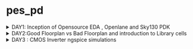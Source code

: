 # pes_pd

<details>
  <summary>
    DAY1: Inception of Opensource EDA , Openlane and Sky130 PDK 
  </summary>
  <br>
  To develop an ASIC you need three major components 
  + ``` RTL IP ```

  + ```PDK``` : Process Design Kit ; Collection of files used to model a fabrication .

  + ```EDA Tools```

    ASIC Design flow goes from RTL to GDSII
    The flow is as follows :
    + Synthesis:Converts RTL into a circuit which has elements in the standard libraray 
    + Floor Planning: Partition of CHIP die between different system building blocks and place teh IO pads or define dimension , pin locations
    + Placement: place the cells on the floorplanned rows
    + Clock Tree Synthesis:Create clock distribution networks with minimum skew 
    + Routing: Implementation of interconnects between the different layers.
    + Sign Off: DRC , LVS and STA
   
    For this course we use OpenLane which comes with various other packages such as Yosys and abc .
    Openlane is used to harden the macros and chips , Yosys is used for RTL synthesis , ABC is used for RTL optimizations , abc maps the
    netlist converted by Yosys to a technological library .Further OpenRoad performs placement and routing .

    Given is the OPenLane flow:
    ![Screenshot from 2023-09-16 21-03-59](https://github.com/AdrikaMohanty/pes_pd/assets/84654826/1e7d74d6-8c43-4d4e-b240-7f5f88be8107)

    

    ## Importing Package :
    Since different software dependencies are needed to run openlane you need to import package , so every time you run the interactive terminal you need to import the package
    by using the command ```package require openlane 0.9```

    ```
        cd OpenLane
        sudo make mount
        ./flow.tcl -interactive
    ```
  Here we are checking for pre defined module picorv32a

  ```
    package require openlane 0.9
    prep -design <filename>
    run_synthesis
```

  ![Screenshot from 2023-09-16 22-21-41](https://github.com/AdrikaMohanty/pes_pd/assets/84654826/dee1cc9a-3af5-4eab-a18d-22310e026aa7)

  
  
  The task given is to find the ratio of total number of cells to d flip flop 

  ![Screenshot from 2023-09-16 22-28-34](https://github.com/AdrikaMohanty/pes_pd/assets/84654826/28650b7a-9e9b-4a1f-a387-f0655c5ea1cf)





 From here we can see total number of cells is 9541 and dff (sky130_fd_sc_hd__dfxtp_2)is 1596, thus the ratio is 0.1672
 
</details>




<details>
  <summary>
    DAY2:Good Floorplan vs Bad Floorplan and introduction to Library cells
  </summary>
  <br>
   ## Chip floorplanning : 

  + Defining the width and height of core and die : In defining the width and height *Utilization Factor* plays an important role , UTILISATION FACTOR = Area Occupied by the Netlist / Area of the core, Aspect ratio=Height / width
  + Defining location of pre placed cells: Some IPs such as memories , clock gating cells, comparator , mux needs to be instantiated multiple times , such IPs are placed on chip before automated placement and routing .
  + De-coupling of Capacitors :Combinational blocks need to be connected to Vss and Vdd for operation . But if the circuit is large with many resistors, there might be a problem with charging and discharging of capacitors , this can lead to noise margin in the circuits ,for this we use de-coupling capacitors that is placed close to the combinational block , when switching activity takes place it detaches from circuit and the capacitance can be charged fully .
  + Power planning :  When a transition occurs on a net, charge associated with coupling capacitors may be dumped to ground. If there are not enough ground taps charge will accumulate at the tap and the ground line will act like a large resistor, raising the ground voltage and lowering our noise margin. To bypass this problem a robust PDN with many power strap taps are needed to lower the resistance associated with the PDN.
  + Pin Placement: All input pins should be placed on the left and all output pins to he right
  + Logical cell placement Blockage : Block the area occupied by the pins to prevent the PNR tool from placing logical blocks where pins are present

    ### This lab focuses on floorplanning of picorv32a , which we have previously synthesized

    ```
    cd OpenLane
    sudo make mount
    ./flow.tcl -interactive
    package require openlane 0.9
    run_synthesis
    run_floorplan
    ```
  ![image](https://github.com/AdrikaMohanty/pes_pd/assets/84654826/52f3f496-fbc2-43d9-895f-78394d333a49)


  ![image](https://github.com/AdrikaMohanty/pes_pd/assets/84654826/aa8949fa-8632-4ae6-9cb2-c0afe846f480)



  ![image](https://github.com/AdrikaMohanty/pes_pd/assets/84654826/4da51cc5-f87e-4cc2-905e-1d9154fd741a)

  ![image](https://github.com/AdrikaMohanty/pes_pd/assets/84654826/4e8d3b99-6746-4e08-8036-76d7b5f241c8)

  



  
</details>


<details>
  <summary>DAY3 : CMOS Inverter ngspice simulations</summary>

  git clone the following to get all the necessary files
  ```
cd OpenLane
git clone https://github.com/nickson-jose/vsdstdcelldesign.git
cd vsdstdcelldesign
```

make sure your sky130A.tech file is in ```vsdstdcelldesign``` folder , if not you can copy it .

To view the layout use the following command :
```
magic -T sky130A.tech sky130_inv.mag &
```

![image](https://github.com/AdrikaMohanty/pes_pd/assets/84654826/d64397ed-3638-4bcb-a767-0ca177d82910)



</details>
